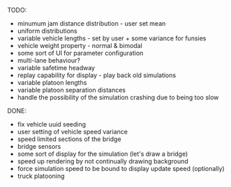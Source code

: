 TODO:
* minumum jam distance distribution - user set mean
* uniform distributions
* variable vehicle lengths - set by user + some variance for funsies
* vehicle weight property - normal & bimodal
* some sort of UI for parameter configuration
* multi-lane behaviour?
* variable safetime headway
* replay capability for display - play back old simulations
* variable platoon lengths
* variable platoon separation distances
* handle the possibility of the simulation crashing due to being too slow

DONE:
* fix vehicle uuid seeding
* user setting of vehicle speed variance
* speed limited sections of the bridge
* bridge sensors
* some sort of display for the simulation (let's draw a bridge)
* speed up rendering by not continually drawing background
* force simulation speed to be bound to display update speed (optionally)
* truck platooning
